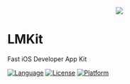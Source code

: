 <p align="center"><img src="https://github.com/limenglook/LMKit/blob/master/LMKitDemo/Images.xcassets/LaunchImage.launchimage/Default%402x.png"></p>

# LMKit
Fast iOS Developer App Kit

[![Language](https://img.shields.io/badge/language-Objective--C-blue.svg)](https://developer.apple.com/library/mac/documentation/Cocoa/Conceptual/ProgrammingWithObjectiveC/Introduction/Introduction.html)
[![License](https://img.shields.io/badge/license-MIT-lightgrey.svg)](https://github.com/limenglook/LMKit/blob/master/LICENSE)
[![Platform](https://img.shields.io/badge/platform-iOS-ffc713.svg)](https://developer.apple.com/library/ios/)
